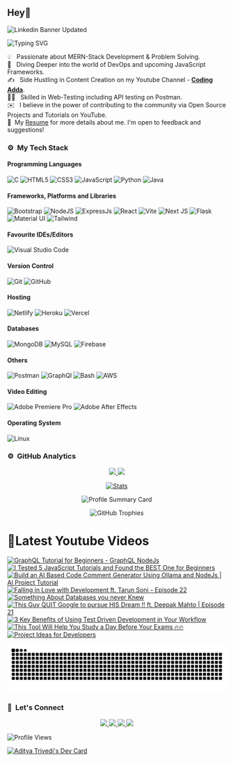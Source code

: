## Hey👋
![Linkedin Banner Updated](https://github.com/Yuvadi29/Yuvadi29/assets/80524895/64e39555-2b44-48be-a6b2-1a2a13c285be)


![Typing SVG](https://readme-typing-svg.herokuapp.com?font=comfortaa&color=ffffff&size=24&width=500&lines=🚀MERN-Stack+Developer;🎙️Podcaster;📷Content-Creator;🎤Speaker;👋Nice+to+meet+you...)

💡 &nbsp; Passionate about MERN-Stack Development & Problem Solving.\
🧠 &nbsp; Diving Deeper into the world of DevOps and upcoming JavaScript Frameworks.\
✍️ &nbsp; Side Hustling in Content Creation on my Youtube Channel - **[Coding Adda](https://www.youtube.com/@Coding_adda)**.\
🧑‍🏭 &nbsp; Skilled in Web-Testing including API testing on Postman.\
✉️ &nbsp; I believe in the power of contributing to the community via Open Source Projects and Tutorials on YouTube.\
📄 &nbsp;My [Resume](Aditya_Trivedi_CV.pdf) for more details about me. I'm open to feedback and suggestions!

### ⚙️ &nbsp;My Tech Stack
#### Programming Languages 

![C](https://skillicons.dev/icons?i=c)
![HTML5](https://skillicons.dev/icons?i=html)
![CSS3](https://skillicons.dev/icons?i=css)
![JavaScript](https://skillicons.dev/icons?i=js)
![Python](https://skillicons.dev/icons?i=python)
![Java](https://skillicons.dev/icons?i=java)

#### Frameworks, Platforms and Libraries

![Bootstrap](https://skillicons.dev/icons?i=bootstrap)
![NodeJS](https://skillicons.dev/icons?i=nodejs)
![ExpressJs](https://skillicons.dev/icons?i=express)
![React](https://skillicons.dev/icons?i=react)
![Vite](https://skillicons.dev/icons?i=vite)
![Next JS](https://skillicons.dev/icons?i=nextjs)
![Flask](https://skillicons.dev/icons?i=flask)
![Material UI](https://skillicons.dev/icons?i=materialui)
![Tailwind](https://skillicons.dev/icons?i=tailwind)


#### Favourite IDEs/Editors

![Visual Studio Code](https://skillicons.dev/icons?i=vscode)


#### Version Control

![Git](https://skillicons.dev/icons?i=git)
![GitHub](https://skillicons.dev/icons?i=github)

#### Hosting

![Netlify](https://skillicons.dev/icons?i=netlify)
![Heroku](https://skillicons.dev/icons?i=heroku)
![Vercel](https://skillicons.dev/icons?i=vercel)

#### Databases

![MongoDB](https://skillicons.dev/icons?i=mongodb)
![MySQL](https://skillicons.dev/icons?i=mysql)
![Firebase](https://skillicons.dev/icons?i=firebase)

#### Others

![Postman](https://skillicons.dev/icons?i=postman)
![GraphQl](https://skillicons.dev/icons?i=graphql)
![Bash](https://skillicons.dev/icons?i=bash)
![AWS](https://skillicons.dev/icons?i=aws)

#### Video Editing
![Adobe Premiere Pro](https://skillicons.dev/icons?i=pr)
![Adobe After Effects](https://skillicons.dev/icons?i=ae)

#### Operating System

![Linux](https://skillicons.dev/icons?i=linux)

<!--START_SECTION:waka-->
<!--END_SECTION:waka-->

### ⚙️ &nbsp;GitHub Analytics

<p align="center">
  <a href="https://github.com/Yuvadi29">
    <img height="180em" src="https://github-readme-stats-eight-theta.vercel.app/api?username=Yuvadi29&show_icons=true&theme=algolia&include_all_commits=true&count_private=true"/>
    <img height="180em" src="https://github-readme-stats-eight-theta.vercel.app/api/top-langs/?username=Yuvadi29&layout=compact&langs_count=8&theme=algolia"/>
  </a>
</p>

<p align="center">
    <!-- Stats Card -->
    <a href="https://github.com/Yuvadi29">
        <img src="https://github-stats-alpha.vercel.app/api/?username=Yuvadi29&cc=333333&tc=ffffff&ic=4B8BDA" alt="Stats" />
    </a>
</p>


<p align="center">
    <!-- Profile Summary Card -->
    <img src="https://github-profile-summary-cards.vercel.app/api/cards/profile-details?username=Yuvadi29&theme=algolia" alt="Profile Summary Card" />
</p>

<p align="center">
    <!-- Trophy Stats -->
    <img src="https://github-profile-trophy.vercel.app/?username=Yuvadi29&theme=tokyonight" alt="GitHub Trophies" />
</p>


# 📸Latest Youtube Videos
<!-- BEGIN YOUTUBE-CARDS -->
[![GraphQL Tutorial for Beginners - GraphQL NodeJs](https://ytcards.demolab.com/?id=OfPL5o84laA&title=GraphQL+Tutorial+for+Beginners+-+GraphQL+NodeJs&lang=en&timestamp=1738305009&background_color=%230d1117&title_color=%23ffffff&stats_color=%23dedede&max_title_lines=1&width=250&border_radius=5 "GraphQL Tutorial for Beginners - GraphQL NodeJs")](https://www.youtube.com/watch?v=OfPL5o84laA)
[![I Tested 5 JavaScript Tutorials and Found the BEST One for Beginners](https://ytcards.demolab.com/?id=7DnKBmxbqmE&title=I+Tested+5+JavaScript+Tutorials+and+Found+the+BEST+One+for+Beginners&lang=en&timestamp=1738042202&background_color=%230d1117&title_color=%23ffffff&stats_color=%23dedede&max_title_lines=1&width=250&border_radius=5 "I Tested 5 JavaScript Tutorials and Found the BEST One for Beginners")](https://www.youtube.com/watch?v=7DnKBmxbqmE)
[![Build an AI Based Code Comment Generator Using Ollama and NodeJs | AI Project Tutorial](https://ytcards.demolab.com/?id=a45O-bpe_Vw&title=Build+an+AI+Based+Code+Comment+Generator+Using+Ollama+and+NodeJs+%7C+AI+Project+Tutorial&lang=en&timestamp=1737703800&background_color=%230d1117&title_color=%23ffffff&stats_color=%23dedede&max_title_lines=1&width=250&border_radius=5 "Build an AI Based Code Comment Generator Using Ollama and NodeJs | AI Project Tutorial")](https://www.youtube.com/watch?v=a45O-bpe_Vw)
[![Falling in Love with Development ft. Tarun Soni - Episode 22](https://ytcards.demolab.com/?id=2jztMC1UHzY&title=Falling+in+Love+with+Development+ft.+Tarun+Soni+-+Episode+22&lang=en&timestamp=1737437402&background_color=%230d1117&title_color=%23ffffff&stats_color=%23dedede&max_title_lines=1&width=250&border_radius=5 "Falling in Love with Development ft. Tarun Soni - Episode 22")](https://www.youtube.com/watch?v=2jztMC1UHzY)
[![Something About Databases you never Knew](https://ytcards.demolab.com/?id=86RyyC5mMjk&title=Something+About+Databases+you+never+Knew&lang=en&timestamp=1737091804&background_color=%230d1117&title_color=%23ffffff&stats_color=%23dedede&max_title_lines=1&width=250&border_radius=5 "Something About Databases you never Knew")](https://www.youtube.com/watch?v=86RyyC5mMjk)
[![This Guy QUIT Google to pursue HIS Dream !! ft. Deepak Mahto |  Episode 21](https://ytcards.demolab.com/?id=DsjueNBpM5M&title=This+Guy+QUIT+Google+to+pursue+HIS+Dream+%21%21+ft.+Deepak+Mahto+%7C++Episode+21&lang=en&timestamp=1736836209&background_color=%230d1117&title_color=%23ffffff&stats_color=%23dedede&max_title_lines=1&width=250&border_radius=5 "This Guy QUIT Google to pursue HIS Dream !! ft. Deepak Mahto |  Episode 21")](https://www.youtube.com/watch?v=DsjueNBpM5M)
[![3 Key Benefits of Using Test Driven Development in Your Workflow](https://ytcards.demolab.com/?id=sbrLvdZ4CIE&title=3+Key+Benefits+of+Using+Test+Driven+Development+in+Your+Workflow&lang=en&timestamp=1736487029&background_color=%230d1117&title_color=%23ffffff&stats_color=%23dedede&max_title_lines=1&width=250&border_radius=5 "3 Key Benefits of Using Test Driven Development in Your Workflow")](https://www.youtube.com/watch?v=sbrLvdZ4CIE)
[![This Tool Will Help You Study a Day Before Your Exams 🔥🔥](https://ytcards.demolab.com/?id=Wt_ltaR3fWU&title=This+Tool+Will+Help+You+Study+a+Day+Before+Your+Exams+%F0%9F%94%A5%F0%9F%94%A5&lang=en&timestamp=1736242211&background_color=%230d1117&title_color=%23ffffff&stats_color=%23dedede&max_title_lines=1&width=250&border_radius=5 "This Tool Will Help You Study a Day Before Your Exams 🔥🔥")](https://www.youtube.com/watch?v=Wt_ltaR3fWU)
[![Project Ideas for Developers](https://ytcards.demolab.com/?id=W68WhqtJRAs&title=Project+Ideas+for+Developers&lang=en&timestamp=1735882214&background_color=%230d1117&title_color=%23ffffff&stats_color=%23dedede&max_title_lines=1&width=250&border_radius=5 "Project Ideas for Developers")](https://www.youtube.com/watch?v=W68WhqtJRAs)
<!-- END YOUTUBE-CARDS -->

<img src="https://raw.githubusercontent.com/Yuvadi29/Yuvadi29/output/snake.svg" alt="Snake animation" />

###

### 👋 &nbsp;Let's Connect
<p align="center">
  <a href="https://www.linkedin.com/in/adityat1702/">
        <img
            height="25"
            src="https://img.shields.io/badge/linkedin-%230077B5.svg?style=for-the-badge&logo=linkedin&logoColor=white"
        />
  </a>
  <a href="mailto:letstalkaditya@gmail.com">
        <img
            height="25"
            src="https://img.shields.io/badge/Gmail-D14836?style=for-the-badge&logo=gmail&logoColor=white"
        />
  <a href="https://youtube.com/@coding_adda">
    <img
        height="25"
        src="https://img.shields.io/badge/YouTube-red?/-@coding_adda?style=for-the-badge&logo=youtube&logoColor=white"
  </a>
    <a href="https://github.com/Yuvadi29">
        <img
            height="25"
            src="https://img.shields.io/badge/github-%23121011.svg?style=for-the-badge&logo=github&logoColor=white"
        />
    </a>
</p>

![Profile Views](https://komarev.com/ghpvc/?username=Yuvadi29&color=blue&style=flat&label=Profile+Views&base=1000)

<a href="https://app.daily.dev/devadi"><img src="https://api.daily.dev/devcards/v2/E1VtXQx33L0b4y5qw4f9k.png?type=default&r=4xe" width="356" alt="Aditya Trivedi's Dev Card"/></a>

